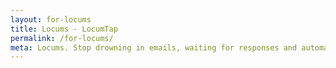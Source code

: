 ```yaml
---
layout: for-locums
title: Locums - LocumTap
permalink: /for-locums/
meta: Locums. Stop drowning in emails, waiting for responses and automatically track what you’ve worked.
---
```

